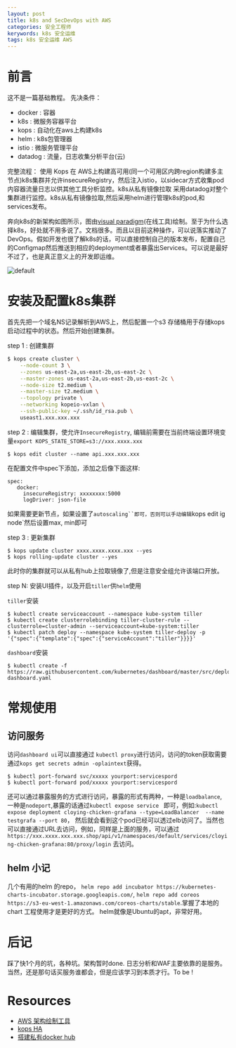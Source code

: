 ```yaml
---
layout: post
title: k8s and SecDevOps with AWS 
categories: 安全工程师
kerywords: k8s 安全运维
tags: k8s 安全运维 AWS
---
```


# 前言
这不是一篇基础教程。 
先决条件：
* docker : 容器
* k8s :  微服务容器平台
* kops :  自动化在aws上构建k8s
* helm :  k8s包管理器
* istio :  微服务管理平台
* datadog : 流量，日志收集分析平台(云) 

完整流程：
使用 Kops 在 AWS上构建高可用(同一个可用区内跨region构建多主节点)k8s集群并允许insecureRegistry，然后注入istio，以sidecar方式收集pod内容器流量日志以供其他工具分析监控。k8s从私有镜像拉取 采用datadog对整个集群进行监控。k8s从私有镜像拉取,然后采用helm进行管理k8s的pod,和services发布。

奔向k8s的新架构如图所示，图由[visual paradigm](https://online.visual-paradigm.com/)(在线工具)绘制。至于为什么选择k8s，好处就不用多说了。文档很多。而且以目前这种操作，可以说落实推动了DevOps。假如开发也很了解k8s的话，可以直接控制自己的版本发布，配置自己的Configmap然后推送到相应的deployment或者暴露出Services。可以说是最好不过了，也是真正意义上的开发即运维。

![default](https://user-images.githubusercontent.com/12653147/42153384-8a438f66-7e15-11e8-95a8-b0ef85c5e0e9.png)

# 安装及配置k8s集群
首先先把一个域名NS记录解析到AWS上，然后配置一个s3 存储桶用于存储kops启动过程中的状态。然后开始创建集群。

step 1 : 创建集群
```bash
$ kops create cluster \
    --node-count 3 \
    --zones us-east-2a,us-east-2b,us-east-2c \
    --master-zones us-east-2a,us-east-2b,us-east-2c \
    --node-size t2.medium \
    --master-size t2.medium \
    --topology private \
    --networking kopeio-vxlan \
    --ssh-public-key ~/.ssh/id_rsa.pub \
    useast1.xxx.xxx.xxx
```

step 2 : 编辑集群，使允许`InsecureRegistry`,
编辑前需要在当前终端设置环境变量`export KOPS_STATE_STORE=s3://xxx.xxxx.xxx`
```
$ kops edit cluster --name api.xxx.xxx.xxx
```
在配置文件中spec下添加，添加之后像下面这样:
```
spec: 
   docker:
     insecureRegistry: xxxxxxxx:5000
     logDriver: json-file
```
如果需要更新节点，如果设置了`autoscaling``即可，否则可以手动编辑`kops edit ig node`然后设置max, min即可


step 3 : 更新集群

```
$ kops update cluster xxxx.xxxx.xxxx.xxx --yes
$ kops rolling-update cluster --yes
```
此时你的集群就可以从私有hub上拉取镜像了,但是注意安全组允许该端口开放。

step N: 安装UI插件，以及开启`tiller`供`helm`使用

`tiller`安装

```
$ kubectl create serviceaccount --namespace kube-system tiller  
$ kubectl create clusterrolebinding tiller-cluster-rule --clusterrole=cluster-admin --serviceaccount=kube-system:tiller
$ kubectl patch deploy --namespace kube-system tiller-deploy -p '{"spec":{"template":{"spec":{"serviceAccount":"tiller"}}}}'

```

`dashboard`安装
```
$ kubectl create -f https://raw.githubusercontent.com/kubernetes/dashboard/master/src/deploy/recommended/kubernetes-dashboard.yaml
```
# 常规使用

## 访问服务
访问`dashboard ui`可以直接通过 `kubectl proxy`进行访问，访问的token获取需要通过`kops get secrets admin -oplaintext`获得。

```
$ kubectl port-forward svc/xxxxx yourport:servicespord
$ kubectl port-forward pod/xxxxx yourport:servicespord
```

还可以通过暴露服务的方式进行访问，暴露的形式有两种，一种是`loadbalance`, 一种是`nodeport`,暴露的话通过`kubectl expose service ` 即可，例如:`kubectl expose deployment cloying-chicken-grafana --type=LoadBalancer  --name testgrafa --port 80`， 然后就会看到这个pod已经可以透过elb访问了。当然也可以直接通过URL去访问，例如，同样是上面的服务，可以通过`https://xxx.xxxx.xxx.xxx.shop/api/v1/namespaces/default/services/cloying-chicken-grafana:80/proxy/login` 去访问。

## helm 小记
几个有用的helm 的repo， `helm repo add incubator https://kubernetes-charts-incubator.storage.googleapis.com/`, `helm repo add coreos https://s3-eu-west-1.amazonaws.com/coreos-charts/stable`.掌握了本地的chart 工程使用才是更好的方式。
helm就像是Ubuntu的apt，非常好用。


# 后记
踩了快1个月的坑，各种坑。架构暂时done. 日志分析和WAF主要依靠的是服务。当然，还是那句话买服务谁都会，但是应该学习到本质才行。To be !

# Resources
* [AWS 架构绘制工具](https://online.visual-paradigm.com/)
* [kops HA](https://github.com/kubernetes/kops/blob/master/docs/high_availability.md)
* [搭建私有docker hub](https://gist.github.com/mylamour/dbc63d1901a39e084c500aa9747ea40e)